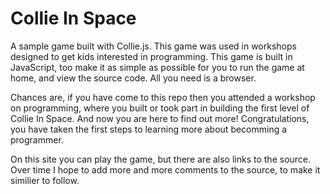 Collie In Space 
=============

A sample game built with Collie.js. This game was used in workshops designed to get kids interested in programming. This game is built in JavaScript, too make it as simple as possible for you to run the game at home, and view the source code. 
All you need is a browser.

Chances are, if you have come to this repo then you attended a workshop on programming, where you built or took part in building the first level of Collie In Space. And now you are here to find out more! Congratulations, you have taken the first steps to learning more about becomming a programmer.

On this site you can play the game, but there are also links to the source. Over time I hope to add more and more comments to the source, to make it similier to follow.


